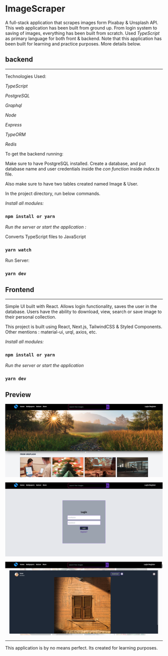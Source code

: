 # ImageScraper

A full-stack application that scrapes images form Pixabay & Unsplash API. This web application has been built from ground up. From login system to saving of images, everything has been built from scratch. Used _TypeScript_ as primary language for both front & backend. Note that this application has been built for learning and practice purposes. More details below.

## backend

---

Technologies Used:

_TypeScript_

_PostgreSQL_

_Graphql_

_Node_

_Express_

_TypeORM_

_Redis_

To get the backend running:

Make sure to have PostgreSQL installed. Create a database, and put database name and user credentials inside the _con function_ inside _index.ts_ file.

Also make sure to have two tables created named Image & User.

In the project directory, run below commands.

_Install all modules:_

### `npm install or yarn`

_Run the server or start the application :_

Converts TypeScript files to JavaScript

### `yarn watch`

Run Server:

### `yarn dev`

## Frontend

---

Simple UI built with React. Allows login functionality, saves the user in the database. Users have the ability to download, view, search or save image to their personal collection.

This project is built using React, Next.js, TailwindCSS & Styled Components. Other mentions : material-ui, urql, axios, etc.

_Install all modules:_

### `npm install or yarn`

_Run the server or start the application_

### `yarn dev`

## Preview

![Home](./frontend/public/Home.png)

![Login](./frontend/public/Form.png)

![Card](./frontend/public/Card.png)

---

This application is by no means perfect. Its created for learning purposes.
